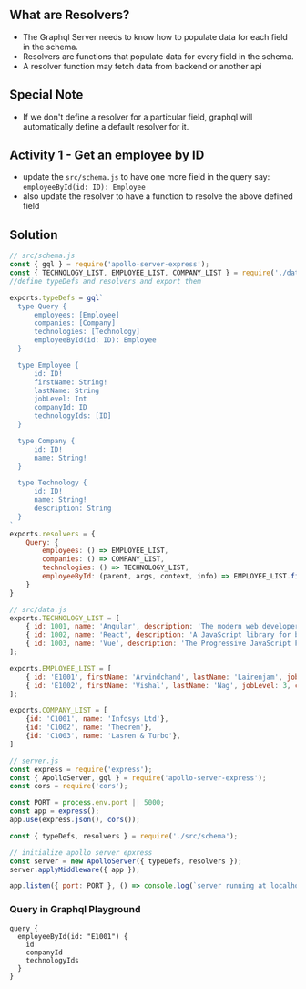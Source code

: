 ## What are Resolvers?
- The Graphql Server needs to know how to populate data for each field in the schema.
- Resolvers are functions that populate data for every field in the schema.
- A resolver function may fetch data from backend or another api

## Special Note
- If we don't define a resolver for a particular field, graphql will automatically define a default resolver for it.

## Activity 1 - Get an employee by ID
- update the `src/schema.js` to have one more field in the query say: `employeeById(id: ID): Employee`
- also update the resolver to have a function to resolve the above defined field

## Solution

```js
// src/schema.js
const { gql } = require('apollo-server-express');
const { TECHNOLOGY_LIST, EMPLOYEE_LIST, COMPANY_LIST } = require('./data');
//define typeDefs and resolvers and export them

exports.typeDefs = gql`
  type Query {
      employees: [Employee]
      companies: [Company]
      technologies: [Technology]
      employeeById(id: ID): Employee
  }

  type Employee {
      id: ID!
      firstName: String!
      lastName: String
      jobLevel: Int
      companyId: ID
      technologyIds: [ID]
  }

  type Company {
      id: ID!
      name: String!
  }

  type Technology {
      id: ID!
      name: String!
      description: String
  }
`
exports.resolvers = {
    Query: {
        employees: () => EMPLOYEE_LIST,
        companies: () => COMPANY_LIST,
        technologies: () => TECHNOLOGY_LIST,
        employeeById: (parent, args, context, info) => EMPLOYEE_LIST.find((e) => e.id == args.id)
    }
}
```

```js
// src/data.js
exports.TECHNOLOGY_LIST = [
    { id: 1001, name: 'Angular', description: 'The modern web developer\'s platform' },
    { id: 1002, name: 'React', description: 'A JavaScript library for building user interfaces' },
    { id: 1003, name: 'Vue', description: 'The Progressive JavaScript Framework' }
];

exports.EMPLOYEE_LIST = [
    { id: 'E1001', firstName: 'Arvindchand', lastName: 'Lairenjam', jobLevel: 4, companyId: 'C1001', technologyIds: [1001, 1002] },
    { id: 'E1002', firstName: 'Vishal', lastName: 'Nag', jobLevel: 3, companyId: 'C1001', technologyIds: [1002, 1003] },
];

exports.COMPANY_LIST = [
    {id: 'C1001', name: 'Infosys Ltd'},
    {id: 'C1002', name: 'Theorem'},
    {id: 'C1003', name: 'Lasren & Turbo'},
]
```

```js
// server.js
const express = require('express');
const { ApolloServer, gql } = require('apollo-server-express');
const cors = require('cors');

const PORT = process.env.port || 5000;
const app = express();
app.use(express.json(), cors());

const { typeDefs, resolvers } = require('./src/schema');

// initialize apollo server epxress
const server = new ApolloServer({ typeDefs, resolvers });
server.applyMiddleware({ app });

app.listen({ port: PORT }, () => console.log(`server running at localhost:${PORT + server.graphqlPath}`));
```

### Query in Graphql Playground

```gql
query {
  employeeById(id: "E1001") {
    id
    companyId
    technologyIds
  }
}
```

